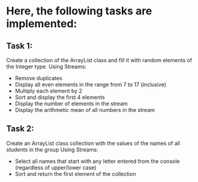 # Here, the following tasks are implemented:
## Task 1:
Create a collection of the ArrayList class and fill it with random elements of the Integer type.
Using Streams:
- Remove duplicates
- Display all even elements in the range from 7 to 17 (inclusive)
- Multiply each element by 2
- Sort and display the first 4 elements
- Display the number of elements in the stream
- Display the arithmetic mean of all numbers in the stream

## Task 2:
Create an ArrayList class collection with the values ​​of the names of all students in the group
Using Streams:
- Select all names that start with any letter entered from the console (regardless of upper/lower case)
- Sort and return the first element of the collection
